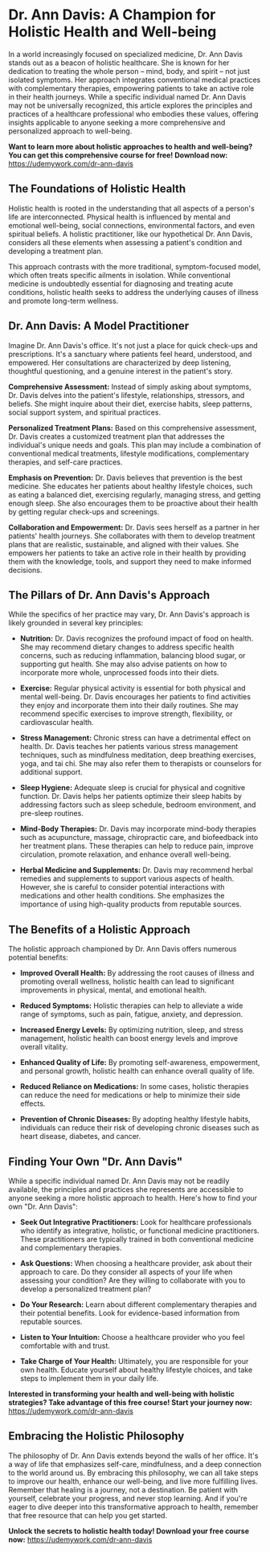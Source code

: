 # Dr. Ann Davis: A Champion for Holistic Health and Well-being

In a world increasingly focused on specialized medicine, Dr. Ann Davis stands out as a beacon of holistic healthcare. She is known for her dedication to treating the whole person – mind, body, and spirit – not just isolated symptoms. Her approach integrates conventional medical practices with complementary therapies, empowering patients to take an active role in their health journeys. While a specific individual named Dr. Ann Davis may not be universally recognized, this article explores the principles and practices of a healthcare professional who embodies these values, offering insights applicable to anyone seeking a more comprehensive and personalized approach to well-being.

**Want to learn more about holistic approaches to health and well-being?  You can get this comprehensive course for free! Download now:** https://udemywork.com/dr-ann-davis

## The Foundations of Holistic Health

Holistic health is rooted in the understanding that all aspects of a person's life are interconnected. Physical health is influenced by mental and emotional well-being, social connections, environmental factors, and even spiritual beliefs. A holistic practitioner, like our hypothetical Dr. Ann Davis, considers all these elements when assessing a patient's condition and developing a treatment plan.

This approach contrasts with the more traditional, symptom-focused model, which often treats specific ailments in isolation. While conventional medicine is undoubtedly essential for diagnosing and treating acute conditions, holistic health seeks to address the underlying causes of illness and promote long-term wellness.

## Dr. Ann Davis: A Model Practitioner

Imagine Dr. Ann Davis's office. It's not just a place for quick check-ups and prescriptions. It's a sanctuary where patients feel heard, understood, and empowered. Her consultations are characterized by deep listening, thoughtful questioning, and a genuine interest in the patient's story.

**Comprehensive Assessment:** Instead of simply asking about symptoms, Dr. Davis delves into the patient's lifestyle, relationships, stressors, and beliefs. She might inquire about their diet, exercise habits, sleep patterns, social support system, and spiritual practices.

**Personalized Treatment Plans:** Based on this comprehensive assessment, Dr. Davis creates a customized treatment plan that addresses the individual's unique needs and goals. This plan may include a combination of conventional medical treatments, lifestyle modifications, complementary therapies, and self-care practices.

**Emphasis on Prevention:** Dr. Davis believes that prevention is the best medicine. She educates her patients about healthy lifestyle choices, such as eating a balanced diet, exercising regularly, managing stress, and getting enough sleep. She also encourages them to be proactive about their health by getting regular check-ups and screenings.

**Collaboration and Empowerment:** Dr. Davis sees herself as a partner in her patients' health journeys. She collaborates with them to develop treatment plans that are realistic, sustainable, and aligned with their values. She empowers her patients to take an active role in their health by providing them with the knowledge, tools, and support they need to make informed decisions.

## The Pillars of Dr. Ann Davis's Approach

While the specifics of her practice may vary, Dr. Ann Davis's approach is likely grounded in several key principles:

*   **Nutrition:** Dr. Davis recognizes the profound impact of food on health. She may recommend dietary changes to address specific health concerns, such as reducing inflammation, balancing blood sugar, or supporting gut health. She may also advise patients on how to incorporate more whole, unprocessed foods into their diets.

*   **Exercise:** Regular physical activity is essential for both physical and mental well-being. Dr. Davis encourages her patients to find activities they enjoy and incorporate them into their daily routines. She may recommend specific exercises to improve strength, flexibility, or cardiovascular health.

*   **Stress Management:** Chronic stress can have a detrimental effect on health. Dr. Davis teaches her patients various stress management techniques, such as mindfulness meditation, deep breathing exercises, yoga, and tai chi. She may also refer them to therapists or counselors for additional support.

*   **Sleep Hygiene:** Adequate sleep is crucial for physical and cognitive function. Dr. Davis helps her patients optimize their sleep habits by addressing factors such as sleep schedule, bedroom environment, and pre-sleep routines.

*   **Mind-Body Therapies:** Dr. Davis may incorporate mind-body therapies such as acupuncture, massage, chiropractic care, and biofeedback into her treatment plans. These therapies can help to reduce pain, improve circulation, promote relaxation, and enhance overall well-being.

*   **Herbal Medicine and Supplements:** Dr. Davis may recommend herbal remedies and supplements to support various aspects of health. However, she is careful to consider potential interactions with medications and other health conditions. She emphasizes the importance of using high-quality products from reputable sources.

## The Benefits of a Holistic Approach

The holistic approach championed by Dr. Ann Davis offers numerous potential benefits:

*   **Improved Overall Health:** By addressing the root causes of illness and promoting overall wellness, holistic health can lead to significant improvements in physical, mental, and emotional health.

*   **Reduced Symptoms:** Holistic therapies can help to alleviate a wide range of symptoms, such as pain, fatigue, anxiety, and depression.

*   **Increased Energy Levels:** By optimizing nutrition, sleep, and stress management, holistic health can boost energy levels and improve overall vitality.

*   **Enhanced Quality of Life:** By promoting self-awareness, empowerment, and personal growth, holistic health can enhance overall quality of life.

*   **Reduced Reliance on Medications:** In some cases, holistic therapies can reduce the need for medications or help to minimize their side effects.

*   **Prevention of Chronic Diseases:** By adopting healthy lifestyle habits, individuals can reduce their risk of developing chronic diseases such as heart disease, diabetes, and cancer.

## Finding Your Own "Dr. Ann Davis"

While a specific individual named Dr. Ann Davis may not be readily available, the principles and practices she represents are accessible to anyone seeking a more holistic approach to health. Here's how to find your own "Dr. Ann Davis":

*   **Seek Out Integrative Practitioners:** Look for healthcare professionals who identify as integrative, holistic, or functional medicine practitioners. These practitioners are typically trained in both conventional medicine and complementary therapies.

*   **Ask Questions:** When choosing a healthcare provider, ask about their approach to care. Do they consider all aspects of your life when assessing your condition? Are they willing to collaborate with you to develop a personalized treatment plan?

*   **Do Your Research:** Learn about different complementary therapies and their potential benefits. Look for evidence-based information from reputable sources.

*   **Listen to Your Intuition:** Choose a healthcare provider who you feel comfortable with and trust.

*   **Take Charge of Your Health:** Ultimately, you are responsible for your own health. Educate yourself about healthy lifestyle choices, and take steps to implement them in your daily life.

**Interested in transforming your health and well-being with holistic strategies? Take advantage of this free course! Start your journey now:** https://udemywork.com/dr-ann-davis

## Embracing the Holistic Philosophy

The philosophy of Dr. Ann Davis extends beyond the walls of her office. It's a way of life that emphasizes self-care, mindfulness, and a deep connection to the world around us. By embracing this philosophy, we can all take steps to improve our health, enhance our well-being, and live more fulfilling lives. Remember that healing is a journey, not a destination. Be patient with yourself, celebrate your progress, and never stop learning.
And if you're eager to dive deeper into this transformative approach to health, remember that free resource that can help you get started.

**Unlock the secrets to holistic health today! Download your free course now:** https://udemywork.com/dr-ann-davis
